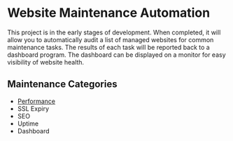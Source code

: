 # Website Maintenance Automation
This project is in the early stages of development.  When completed, it will allow you to automatically audit a list of managed websites for common maintenance tasks.  The results of each task will be reported back to a dashboard program.  The dashboard can be displayed on a monitor for easy visibility of website health. 

## Maintenance Categories
* [Performance](https://github.com/dvrs-brad/website-maintenance-automation/tree/master/performance)
* SSL Expiry
* SEO
* Uptime
* Dashboard



